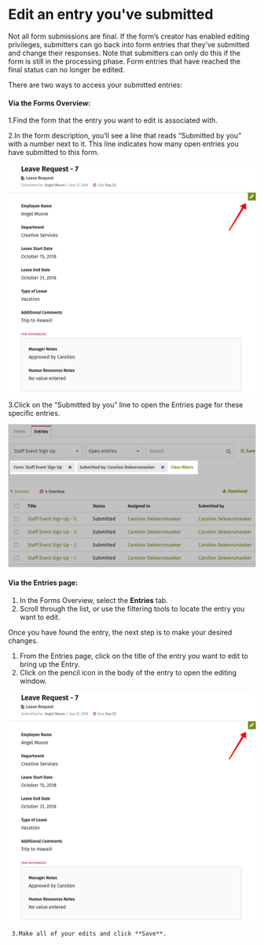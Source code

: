 # Edit an entry you've submitted



Not all form submissions are final. If the form’s creator has enabled editing privileges, submitters can go back into form entries that they’ve submitted and change their responses. Note that submitters can only do this if the form is still in the processing phase. Form entries that have reached the final status can no longer be edited.

There are two ways to access your submitted entries:

#### Via the Forms Overview:

1.Find the form that the entry you want to edit is associated with.

2.In the form description, you’ll see a line that reads “Submitted by you” with a number next to it. This line indicates how many open entries you have submitted to this form.  


![](../../../.gitbook/assets/1%20%284%29.png)

3.Click on the “Submitted by you” line to open the Entries page for these specific entries.

![](../../../.gitbook/assets/2%20%288%29.png)



#### Via the Entries page:

1. In the Forms Overview, select the **Entries** tab.
2. Scroll through the list, or use the filtering tools to locate the entry you want to edit.

Once you have found the entry, the next step is to make your desired changes.  
 

1. From the Entries page, click on the title of the entry you want to edit to bring up the Entry.
2. Click on the pencil icon in the body of the entry to open the editing window.

![](../../../.gitbook/assets/1%20%2825%29.png)



     3.Make all of your edits and click **Save**. 

